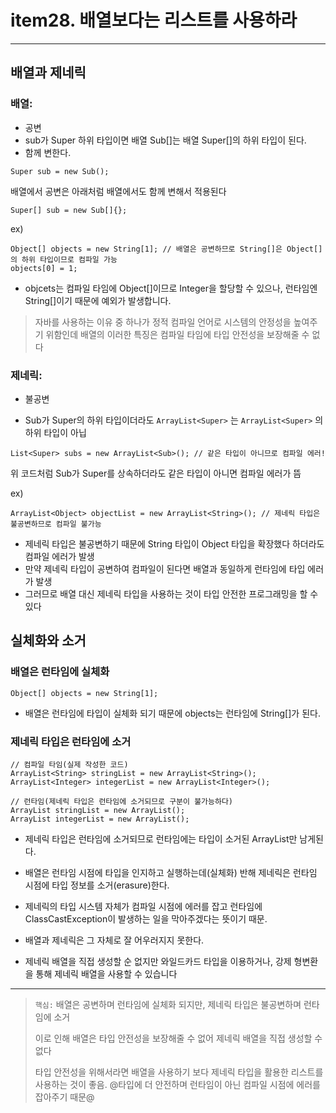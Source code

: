 # item28. 배열보다는 리스트를 사용하라 

---

## 배열과 제네릭

### 배열:

* 공변
* sub가 Super 하위 타입이면 배열 Sub[]는 배열 Super[]의 하위 타입이 된다.
* 함께 변한다.

 
```
Super sub = new Sub();
```
배열에서 공변은 아래처럼 배열에서도 함께 변해서 적용된다

```
Super[] sub = new Sub[]{};
```

ex)
```
Object[] objects = new String[1]; // 배열은 공변하므로 String[]은 Object[]의 하위 타입이므로 컴파일 가능
objects[0] = 1;
```
* objcets는 컴파일 타임에 Object[]이므로 Integer을 할당할 수 있으나, 런타임엔 String[]이기 때문에 예외가 발생합니다.


>자바를 사용하는 이유 중 하나가 정적 컴파일 언어로 시스템의 안정성을 높여주기 위함인데 배열의 이러한 특징은 컴파일 타임에 타입 안전성을 보장해줄 수 없다

### 제네릭:

* 불공변

* Sub가 Super의 하위 타입이더라도 `ArrayList<Super>`
  는 `ArrayList<Super>` 의 하위 타입이 아닙

```
List<Super> subs = new ArrayList<Sub>(); // 같은 타입이 아니므로 컴파일 에러!
```
위 코드처럼 Sub가 Super를 상속하더라도 같은 타입이 아니면 컴파일 에러가 뜸

ex)

```
ArrayList<Object> objectList = new ArrayList<String>(); // 제네릭 타입은 불공변하므로 컴파일 불가능
```
* 제네릭 타입은 불공변하기 때문에 String 타입이 Object 타입을 확장했다 하더라도 컴파일 에러가 발생
* 만약 제네릭 타입이 공변하여 컴파일이 된다면 배열과 동일하게 런타임에 타입 에러가 발생
* 그러므로 배열 대신 제네릭 타입을 사용하는 것이 타입 안전한 프로그래밍을 할 수 있다


## 실체화와 소거

### 배열은 런타임에 실체화
```
Object[] objects = new String[1];
```
* 배열은 런타임에 타입이 실체화 되기 때문에 objects는 런타임에 String[]가 된다.

### 제네릭 타입은 런타임에 소거

```
// 컴파일 타임(실제 작성한 코드)
ArrayList<String> stringList = new ArrayList<String>();
ArrayList<Integer> integerList = new ArrayList<Integer>();

// 런타임(제네릭 타입은 런타임에 소거되므로 구분이 불가능하다)
ArrayList stringList = new ArrayList();
ArrayList integerList = new ArrayList();
``` 
* 제네릭 타입은 런타임에 소거되므로 런타임에는 타입이 소거된 ArrayList만 남게된다.

* 배열은 런타임 시점에 타입을 인지하고 실행하는데(실체화) 반해 제네릭은 런타임 시점에 타입 정보를 소거(erasure)한다.

* 제네릭의 타입 시스템 자체가 컴파일 시점에 에러를 잡고 런타임에 ClassCastException이 발생하는 일을 막아주겠다는 뜻이기 때문.

* 배열과 제네릭은 그 자체로 잘 어우러지지 못한다.

* 제네릭 배열을 직접 생성할 순 없지만 와일드카드 타입을 이용하거나, 강제 형변환을 통해 제네릭 배열을 사용할 수 있습니다

---

>`핵심:`
배열은 공변하며 런타임에 실체화 되지만, 제네릭 타입은 불공변하며 런타임에 소거
>
>이로 인해 배열은 타입 안전성을 보장해줄 수 없어 제네릭 배열을 직접 생성할 수 없다
>
>타입 안전성을 위해서라면 배열을 사용하기 보다 제네릭 타입을 활용한 리스트를 사용하는 것이 좋음.
@타입에 더 안전하며 런타임이 아닌 컴파일 시점에 에러를 잡아주기 때문@





